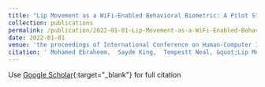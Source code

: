 ```yaml
---
title: "Lip Movement as a WiFi-Enabled Behavioral Biometric: A Pilot Study"
collection: publications
permalink: /publication/2022-01-01-Lip-Movement-as-a-WiFi-Enabled-Behavioral-Biometric-A-Pilot-Study
date: 2022-01-01
venue: 'the proceedings of International Conference on Human-Computer Interaction'
citation: ' Mohamed Ebraheem,  Sayde King,  Tempestt Neal, &quot;Lip Movement as a WiFi-Enabled Behavioral Biometric: A Pilot Study.&quot; In the proceedings of International Conference on Human-Computer Interaction, 2022.'
---
```

Use [Google Scholar](https://scholar.google.com/scholar?q=Lip+Movement+as+a+WiFi+Enabled+Behavioral+Biometric:+A+Pilot+Study){:target="_blank"} for full citation